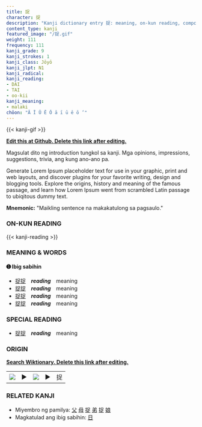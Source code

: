 ```yaml
---
title: 捉
character: 捉
description: "Kanji dictionary entry 捉: meaning, on-kun reading, compounds, origin, related kanji"
content_type: kanji
featured_image: "/捉.gif"
weight: 111
frequency: 111
kanji_grade: 9
kanji_strokes: 1
kanji_class: Jōyō
kanji_jlpt: N1
kanji_radical: 
kanji_reading: 
- DAI
- TAI
- oo-kii
kanji_meaning:
- malaki
chōon: "Ā Ī Ū Ē Ō ā ī ū ē ō ’"
---
```

[//]: # (Don't edit the line below. Kanji animated GIF code is automatically generated.)
{{< kanji-gif >}}

[//]: # (Edit below this line.)

**[Edit this at Github. Delete this link after editing.](https://github.com/tim0g/tim/tree/main/content/kanji/捉/index.md)**

Magsulat dito ng introduction tungkol sa kanji. Mga opinions, impressions, suggestions, trivia, ang kung ano-ano pa.

Generate Lorem Ipsum placeholder text for use in your graphic, print and web layouts, and discover plugins for your favorite writing, design and blogging tools. Explore the origins, history and meaning of the famous passage, and learn how Lorem Ipsum went from scrambled Latin passage to ubiqitous dummy text.
 
**Mnemonic:** "Maikling sentence na makakatulong sa pagsaulo."

### ON-KUN READING

[//]: # (Don't edit the line below. ON-KUN READING code is automatically generated.)
{{< kanji-reading >}}

### MEANING & WORDS

#### ➊ **Ibig sabihin**
  - [捉](../捉)[捉](../捉)　***reading***　meaning
  - [捉](../捉)[捉](../捉)　***reading***　meaning
  - [捉](../捉)[捉](../捉)　***reading***　meaning
  - [捉](../捉)[捉](../捉)　***reading***　meaning

### SPECIAL READING
  - [捉](../捉)[捉](../捉)　***reading***　meaning

### ORIGIN

**[Search Wiktionary. Delete this link after editing.](https://wiktionary.org/wiki/捉)**
<table class="kanji-table"><tr><td>
<img src="60px-捉-bronze.svg.png">
</td><td>▶</td><td>
<img src="60px-捉-oracle.svg.png">
</td><td>▶</td>
<td class="kanji-origin">捉</td>
</tr></table>

### RELATED KANJI
- Miyembro ng pamilya: [父](../父) [母](../母) [捉](../捉) [弟](../弟) [捉](../捉) [娘](../娘)
- Magkatulad ang ibig sabihin: [日](../日)
